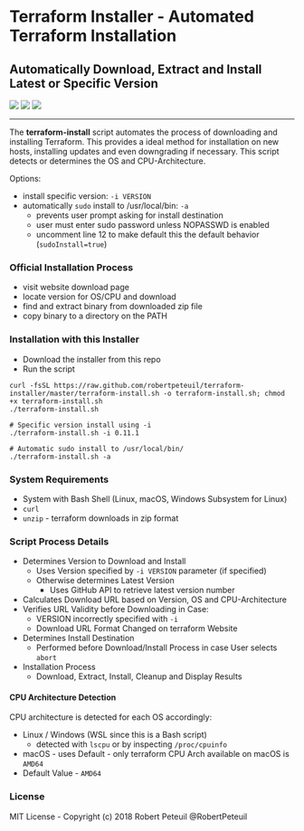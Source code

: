 # Terraform Installer - Automated Terraform Installation

## Automatically Download, Extract and Install Latest or Specific Version

[![](https://img.shields.io/github/release/robertpeteuil/terraform-installer.svg?colorB=2067b8)](https://github.com/robertpeteuil/terraform-installer)
[![](https://img.shields.io/badge/language-bash-89e051.svg?style=flat-square)](https://github.com/robertpeteuil/terraform-installer)
[![](https://img.shields.io/github/license/robertpeteuil/terraform-installer.svg?colorB=2067b8)](https://github.com/robertpeteuil/terraform-installer)

---

The **terraform-install** script automates the process of downloading and installing Terraform.  This provides a ideal method for installation on new hosts, installing updates and even downgrading if necessary.  This script detects or determines the OS and CPU-Architecture.

Options:

- install specific version: `-i VERSION`
- automatically `sudo` install to /usr/local/bin: `-a`
  - prevents user prompt asking for install destination
  - user must enter sudo password unless NOPASSWD is enabled
  - uncomment line 12 to make default this the default behavior (`sudoInstall=true`)

### Official Installation Process

- visit website download page
- locate version for OS/CPU and download
- find and extract binary from downloaded zip file
- copy binary to a directory on the PATH

### Installation with this Installer

- Download the installer from this repo
- Run the script

``` shell
curl -fsSL https://raw.github.com/robertpeteuil/terraform-installer/master/terraform-install.sh -o terraform-install.sh; chmod +x terraform-install.sh
./terraform-install.sh

# Specific version install using -i
./terraform-install.sh -i 0.11.1

# Automatic sudo install to /usr/local/bin/
./terraform-install.sh -a
```

### System Requirements

- System with Bash Shell (Linux, macOS, Windows Subsystem for Linux)
- `curl`
- `unzip` - terraform downloads in zip format

### Script Process Details

- Determines Version to Download and Install
  - Uses Version specified by `-i VERSION` parameter (if specified)
  - Otherwise determines Latest Version
    - Uses GitHub API to retrieve latest version number
- Calculates Download URL based on Version, OS and CPU-Architecture
- Verifies URL Validity before Downloading in Case:
  - VERSION incorrectly specified with `-i`
  - Download URL Format Changed on terraform Website
- Determines Install Destination
  - Performed before Download/Install Process in case User selects `abort`
- Installation Process
  - Download, Extract, Install, Cleanup and Display Results

#### CPU Architecture Detection

CPU architecture is detected for each OS accordingly:

- Linux / Windows (WSL since this is a Bash script)
  - detected with `lscpu` or by inspecting `/proc/cpuinfo`
- macOS - uses Default - only terraform CPU Arch available on macOS is `AMD64`
- Default Value - `AMD64`

### License

MIT License - Copyright (c) 2018  Robert Peteuil  @RobertPeteuil
